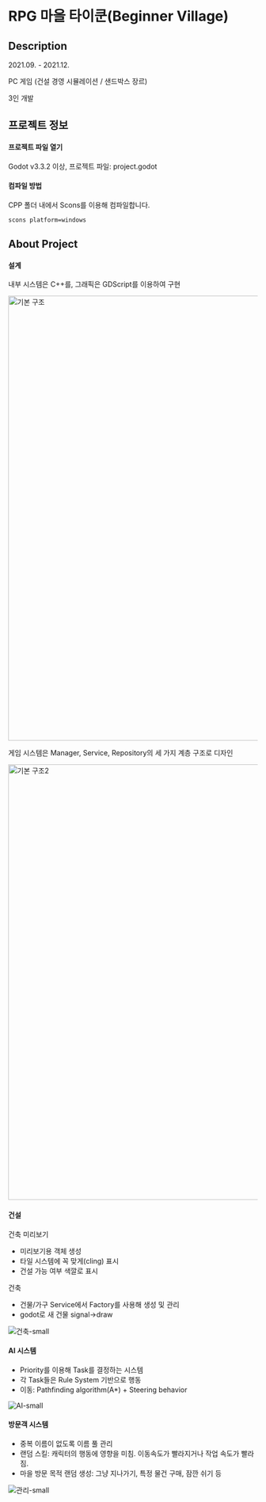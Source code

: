 # RPG 마을 타이쿤(Beginner Village)

## Description
2021.09. - 2021.12.

PC 게임 (건설 경영 시뮬레이션 / 샌드박스 장르)

3인 개발

## 프로젝트 정보
#### 프로젝트 파일 열기
Godot v3.3.2 이상, 프로젝트 파일: project.godot
#### 컴파일 방법
CPP 폴더 내에서 Scons를 이용해 컴파일합니다.
```
scons platform=windows
```

## About Project
#### 설계
내부 시스템은 C++를, 그래픽은 GDScript를 이용하여 구현

<img width="899" alt="기본 구조" src="https://user-images.githubusercontent.com/12760801/153190799-b42cee79-013d-47fe-9564-53fb537a9331.PNG">

게임 시스템은 Manager, Service, Repository의 세 가지 계층 구조로 디자인

<img width="880" alt="기본 구조2" src="https://user-images.githubusercontent.com/12760801/153192476-01110252-46d9-4ce5-b918-1866f46a858e.PNG">


#### 건설
건축 미리보기
+ 미리보기용 객체 생성
+ 타일 시스템에 꼭 맞게(cling) 표시
+ 건설 가능 여부 색깔로 표시

건축
+ 건물/가구 Service에서 Factory를 사용해 생성 및 관리
+ godot로 새 건물 signal->draw

![건축-small](https://user-images.githubusercontent.com/12760801/153189443-72231a96-3445-4c01-9e3c-875de4514242.gif)

#### AI 시스템
+ Priority를 이용해 Task를 결정하는 시스템
+ 각 Task들은 Rule System 기반으로 행동
+ 이동: Pathfinding algorithm(A*) + Steering behavior

![AI-small](https://user-images.githubusercontent.com/12760801/153189951-b8f30fbd-b488-4e18-bf10-ef6663333d5d.gif)

#### 방문객 시스템
+ 중복 이름이 없도록 이름 풀 관리
+ 랜덤 스킬: 캐릭터의 행동에 영향을 미침. 이동속도가 빨라지거나 작업 속도가 빨라짐.
+ 마을 방문 목적 랜덤 생성: 그냥 지나가기, 특정 물건 구매, 잠깐 쉬기 등

![관리-small](https://user-images.githubusercontent.com/12760801/153189625-32dfab9e-3c0b-4b89-921f-603afe565e43.gif)

